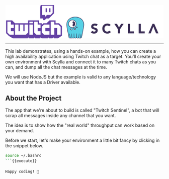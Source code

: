 
![TwitchTV and ScyllaDB Logo](./images/1-scylla_twitch.png)

---

This lab demonstrates, using a hands-on example, how you can create a high availability application using Twitch chat as a target. You’ll create your own environment with Scylla and connect it to many Twitch chats as you can, and dump all the chat messages at the time.

We will use NodeJS but the example is valid to any language/technology you want that has a Driver available.


## About the Project

The app that we're about to build is called "Twitch Sentinel", a bot that will scrap all messages inside any channel that you want.

The idea is to show how the "real world" throughput can work based on your demand.

Before we start, let's make your environment a little bit fancy by clicking in the snippet below.

```sh
source ~/.bashrc
```{{execute}}

Happy coding! 🥳